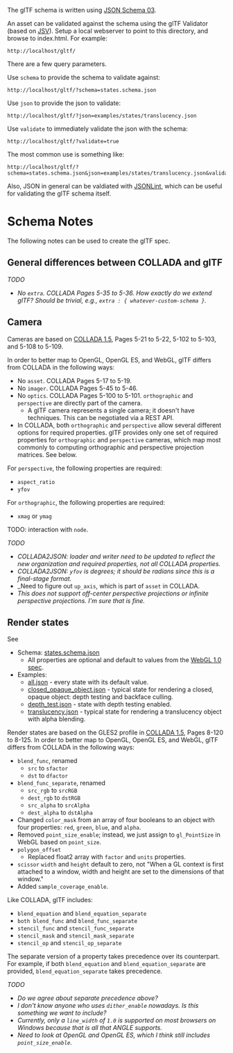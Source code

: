 The glTF schema is written using [JSON Schema 03](http://tools.ietf.org/html/draft-zyp-json-schema-03).

An asset can be validated against the schema using the glTF Validator (based on [JSV](https://github.com/garycourt/JSV)).  Setup a local webserver to point to this directory, and browse to index.html.  For example:
```
http://localhost/gltf/
```

There are a few query parameters.

Use `schema` to provide the schema to validate against:
```
http://localhost/gltf/?schema=states.schema.json
```

Use `json` to provide the json to validate:
```
http://localhost/gltf/?json=examples/states/translucency.json
```

Use `validate` to immediately validate the json with the schema:
```
http://localhost/gltf/?validate=true
```

The most common use is something like:
```
http://localhost/gltf/?schema=states.schema.json&json=examples/states/translucency.json&validate=true
```

Also, JSON in general can be valdiated with [JSONLint](http://jsonlint.com/), which can be useful for validating the glTF schema itself.

# Schema Notes

The following notes can be used to create the glTF spec.

## General differences between COLLADA and glTF

_TODO_
* _No `extra`.  COLLADA Pages 5-35 to 5-36.  How exactly do we extend glTF?  Should be trivial, e.g., `extra : { whatever-custom-schema }`._

## Camera

Cameras are based on [COLLADA 1.5](http://www.khronos.org/files/collada_spec_1_5.pdf), Pages 5-21 to 5-22, 5-102 to 5-103, and 5-108 to 5-109.

In order to better map to OpenGL, OpenGL ES, and WebGL, glTF differs from COLLADA in the following ways:

* No `asset`.  COLLADA Pages 5-17 to 5-19.
* No `imager`.  COLLADA Pages 5-45 to 5-46.
* No `optics`.  COLLADA Pages 5-100 to 5-101.  `orthographic` and `perspective` are directly part of the camera.
   * A glTF camera represents a single camera; it doesn't have techniques.  This can be negotiated via a REST API.
* In COLLADA, both `orthographic` and `perspective` allow several different options for required properties.  glTF provides only one set of required properties for `orthographic` and `perspective` cameras, which map most commonly to computing orthographic and perspective projection matrices.  See below.
   
For `perspective`, the following properties are required:
* `aspect_ratio`
* `yfov`

For `orthographic`, the following properties are required:
* `xmag` or `ymag`

TODO: interaction with `node`.

_TODO_
* _COLLADA2JSON: loader and writer need to be updated to reflect the new organization and required properties, not all COLLADA properties._
* _COLLADA2JSON: `yfov` is degrees; it should be radians since this is a final-stage format._
* _Need to figure out `up_axis`, which is part of `asset` in COLLADA.
* _This does not support off-center perspective projections or infinite perspective projections.  I'm sure that is fine._

## Render states

See
   * Schema: [states.schema.json](states.schema.json)
      * All properties are optional and default to values from the [WebGL 1.0 spec](https://www.khronos.org/registry/webgl/specs/1.0/).
   * Examples:
      * [all.json](examples/states/all.json) - every state with its default value.
      * [closed_opaque_object.json](examples/states/closed_opaque_object.json) - typical state for rendering a closed, opaque object: depth testing and backface culling.
      * [depth_test.json](examples/states/depth_test.json) - state with depth testing enabled.
      * [translucency.json](examples/states/translucency.json) - typical state for rendering a translucency object with alpha blending.

Render states are based on the GLES2 profile in [COLLADA 1.5](http://www.khronos.org/files/collada_spec_1_5.pdf), Pages 8-120 to 8-125.  In order to better map to OpenGL, OpenGL ES, and WebGL, glTF differs from COLLADA in the following ways:

* `blend_func`, renamed
   * `src` to `sfactor`
   * `dst` to `dfactor`
* `blend_func_separate`, renamed
   * `src_rgb` to `srcRGB`
   * `dest_rgb` to `dstRGB`
   * `src_alpha` to `srcAlpha`
   * `dest_alpha` to `dstAlpha`
* Changed `color_mask` from an array of four booleans to an object with four properties: `red`, `green`, `blue`, and `alpha`.
* Removed `point_size_enable`; instead, we just assign to `gl_PointSize` in WebGL based on `point_size`.
* `polygon_offset`
   * Replaced float2 array with `factor` and `units` properties.
* `scissor` `width` and `height` default to zero, not "When a GL context is first attached to a window, width and height are set to the dimensions of that window."
* Added `sample_coverage_enable`.

Like COLLADA, glTF includes:
* `blend_equation` and `blend_equation_separate`
* `both blend_func` and `blend_func_separate`
* `stencil_func` and `stencil_func_separate`
* `stencil_mask` and `stencil_mask_separate`
* `stencil_op` and `stencil_op_separate`

The separate version of a property takes precedence over its counterpart.  For example, if both `blend_equation` and `blend_equation_separate` are provided, `blend_equation_separate` takes precedence.
   
_TODO_
   * _Do we agree about separate precedence above?_
   * _I don't know anyone who uses `dither_enable` nowadays.  Is this something we want to include?_
   * _Currently, only a `line_width` of `1.0` is supported on most browsers on Windows because that is all that ANGLE supports._
   * _Need to look at OpenGL and OpenGL ES, which I think still includes `point_size_enable`._
